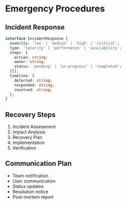 
# Emergency Procedures

## Incident Response
```typescript
interface IncidentResponse {
  severity: 'low' | 'medium' | 'high' | 'critical';
  type: 'security' | 'performance' | 'availability';
  steps: {
    action: string;
    owner: string;
    status: 'pending' | 'in-progress' | 'completed';
  }[];
  timeline: {
    detected: string;
    responded: string;
    resolved: string;
  };
}
```

## Recovery Steps
1. Incident Assessment
2. Impact Analysis
3. Recovery Plan
4. Implementation
5. Verification

## Communication Plan
- Team notification
- User communication
- Status updates
- Resolution notice
- Post-mortem report
